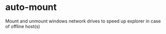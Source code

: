 auto-mount
==========

Mount and unmount windows network drives to speed up explorer in case of offline host(s)
